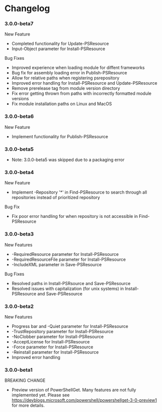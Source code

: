 # Changelog
### 3.0.0-beta7
New Feature 
* Completed functionality for Update-PSResource
* Input-Object parameter for Install-PSResource

Bug Fixes
* Improved experience when loading module for diffent frameworks
* Bug fix for assembly loading error in Publish-PSResource
* Allow for relative paths when registering psrepository
* Improved error handling for Install-PSResource and Update-PSResource
* Remove prerelease tag from module version directory
* Fix error getting thrown from paths with incorrectly formatted module versions
* Fix module installation paths on Linux and MacOS

### 3.0.0-beta6
New Feature 
* Implement functionality for Publish-PSResource

### 3.0.0-beta5
* Note: 3.0.0-beta5 was skipped due to a packaging error

### 3.0.0-beta4
New Feature
* Implement -Repository '*' in Find-PSResource to search through all repositories instead of prioritized repository 

Bug Fix
* Fix poor error handling for when repository is not accessible in Find-PSResource

### 3.0.0-beta3
New Features
* -RequiredResource parameter for Install-PSResource 
* -RequiredResourceFile parameter for Install-PSResource
* -IncludeXML parameter in Save-PSResource

Bug Fixes
* Resolved paths in Install-PSRsource and Save-PSResource 
* Resolved issues with capitalization (for unix systems) in Install-PSResource and Save-PSResource

### 3.0.0-beta2
New Features
* Progress bar and -Quiet parameter for Install-PSResource
* -TrustRepository parameter for Install-PSResource
* -NoClobber parameter for Install-PSResource
* -AcceptLicense for Install-PSResource
* -Force parameter for Install-PSResource
* -Reinstall parameter for Install-PSResource
* Improved error handling

### 3.0.0-beta1
BREAKING CHANGE
* Preview version of PowerShellGet. Many features are not fully implemented yet. Please see https://devblogs.microsoft.com/powershell/powershellget-3-0-preview1 for more details.